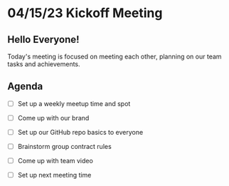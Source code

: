 # 04/15/23 Kickoff Meeting

## Hello Everyone!
Today's meeting is focused on meeting each other, planning on our team tasks and achievements.

## Agenda
- [ ] Set up a weekly meetup time and spot
- [ ] Come up with our brand
- [ ] Set up our GitHub repo basics to everyone
- [ ] Brainstorm group contract rules
- [ ] Come up with team video
- [ ] Set up next meeting time

